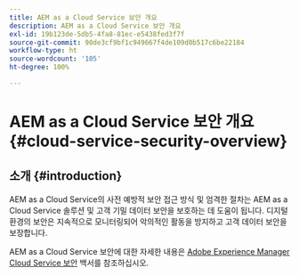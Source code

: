 ```yaml
---
title: AEM as a Cloud Service 보안 개요
description: AEM as a Cloud Service 보안 개요
exl-id: 19b123de-5db5-4fa8-81ec-e5438fed3f7f
source-git-commit: 90de3cf9bf1c949667f4de109d0b517c6be22184
workflow-type: ht
source-wordcount: '105'
ht-degree: 100%

---
```


# AEM as a Cloud Service 보안 개요 {#cloud-service-security-overview}

## 소개 {#introduction}

AEM as a Cloud Service의 사전 예방적 보안 접근 방식 및 엄격한 절차는 AEM as a Cloud Service 솔루션 및 고객 기밀 데이터 보안을 보호하는 데 도움이 됩니다. 디지털 환경의 보안은 지속적으로 모니터링되어 악의적인 활동을 방지하고 고객 데이터 보안을 보장합니다.

AEM as a Cloud Service 보안에 대한 자세한 내용은 [Adobe Experience Manager Cloud Service 보안](https://www.adobe.com/kr/content/dam/cc/en/security/pdfs/AEMCloudService_Security_Overview.pdf) 백서를 참조하십시오.
